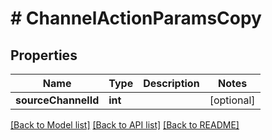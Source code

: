 # # ChannelActionParamsCopy

## Properties

Name | Type | Description | Notes
------------ | ------------- | ------------- | -------------
**sourceChannelId** | **int** |  | [optional]

[[Back to Model list]](../../README.md#models) [[Back to API list]](../../README.md#endpoints) [[Back to README]](../../README.md)
